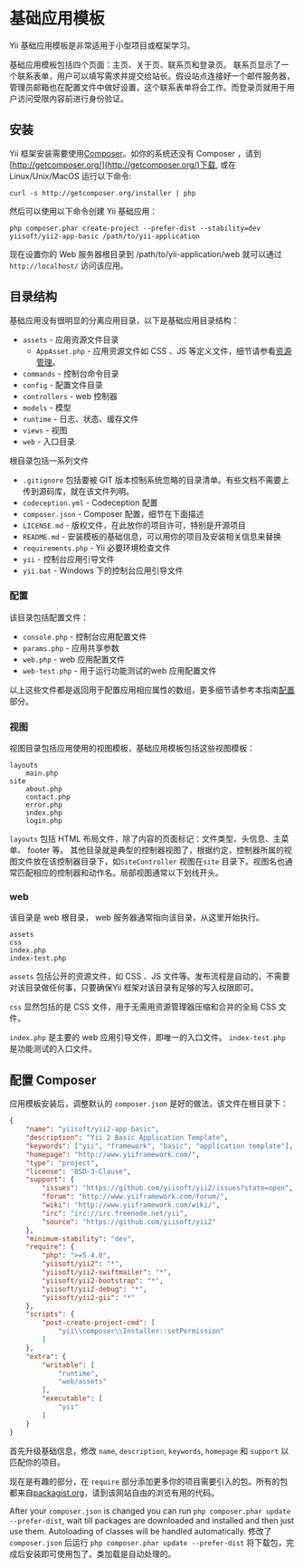 基础应用模板
==========================

Yii 基础应用模板是非常适用于小型项目或框架学习。

基础应用模板包括四个页面：主页、关于页、联系页和登录页。
联系页显示了一个联系表单，用户可以填写需求并提交给站长。假设站点连接好一个邮件服务器，管理员邮箱也在配置文件中做好设置，这个联系表单将会工作。而登录页就用于用户访问受限内容前进行身份验证。


安装
------------

Yii 框架安装需要使用[Composer](http://getcomposer.org/)。如你的系统还没有 Composer ，请到
[http://getcomposer.org/](http://getcomposer.org/)下载, 或在 Linux/Unix/MacOS 运行以下命令:

~~~
curl -s http://getcomposer.org/installer | php
~~~

然后可以使用以下命令创建 Yii 基础应用：

~~~
php composer.phar create-project --prefer-dist --stability=dev yiisoft/yii2-app-basic /path/to/yii-application
~~~

现在设置你的 Web 服务器根目录到 /path/to/yii-application/web 就可以通过 `http://localhost/` 访问该应用。


目录结构
-------------------

基础应用没有很明显的分离应用目录，以下是基础应用目录结构：

- `assets` - 应用资源文件目录
  - `AppAsset.php` - 应用资源文件如 CSS 、JS 等定义文件，细节请参看[资源管理](assets.md)。
- `commands` - 控制台命令目录
- `config` - 配置文件目录
- `controllers` - web 控制器
- `models` - 模型
- `runtime` - 日志、状态、缓存文件
- `views` - 视图
- `web` - 入口目录.

根目录包括一系列文件

- `.gitignore` 包括要被 GIT 版本控制系统忽略的目录清单。有些文档不需要上传到源码库，就在该文件列明。
- `codeception.yml` - Codeception 配置
- `composer.json` - Composer 配置，细节在下面描述
- `LICENSE.md` - 版权文件，在此放你的项目许可，特别是开源项目
- `README.md` - 安装模板的基础信息，可以用你的项目及安装相关信息来替换
- `requirements.php` - Yii 必要环境检查文件
- `yii` - 控制台应用引导文件
- `yii.bat` - Windows 下的控制台应用引导文件


### 配置

该目录包括配置文件：

- `console.php` - 控制台应用配置文件
- `params.php` - 应用共享参数
- `web.php` - web 应用配置文件
- `web-test.php` - 用于运行功能测试的web 应用配置文件

以上这些文件都是返回用于配置应用相应属性的数组，更多细节请参考本指南[配置](configuration.md)部分。

### 视图

视图目录包括应用使用的视图模板，基础应用模板包括这些视图模板：

```
layouts
    main.php
site
    about.php
    contact.php
    error.php
    index.php
    login.php
```

`layouts` 包括 HTML 布局文件，除了内容的页面标记：文件类型、头信息、主菜单、 footer 等。
其他目录就是典型的控制器视图了，根据约定，控制器所属的视图文件放在该控制器目录下，如`SiteController` 视图在`site` 目录下。视图名也通常匹配相应的控制器和动作名。局部视图通常以下划线开头。

### web

该目录是 web 根目录， web 服务器通常指向该目录，从这里开始执行。

```
assets
css
index.php
index-test.php
```

`assets` 包括公开的资源文件，如 CSS 、JS 文件等。发布流程是自动的，不需要对该目录做任何事，只要确保Yii 框架对该目录有足够的写入权限即可。

`css` 显然包括的是 CSS 文件，用于无需用资源管理器压缩和合并的全局 CSS 文件。

`index.php` 是主要的 web 应用引导文件，即唯一的入口文件。 `index-test.php` 是功能测试的入口文件。

配置 Composer
--------------------


应用模板安装后，调整默认的 `composer.json` 是好的做法，该文件在根目录下：

```json
{
    "name": "yiisoft/yii2-app-basic",
    "description": "Yii 2 Basic Application Template",
    "keywords": ["yii", "framework", "basic", "application template"],
    "homepage": "http://www.yiiframework.com/",
    "type": "project",
    "license": "BSD-3-Clause",
    "support": {
        "issues": "https://github.com/yiisoft/yii2/issues?state=open",
        "forum": "http://www.yiiframework.com/forum/",
        "wiki": "http://www.yiiframework.com/wiki/",
        "irc": "irc://irc.freenode.net/yii",
        "source": "https://github.com/yiisoft/yii2"
    },
    "minimum-stability": "dev",
    "require": {
        "php": ">=5.4.0",
        "yiisoft/yii2": "*",
        "yiisoft/yii2-swiftmailer": "*",
        "yiisoft/yii2-bootstrap": "*",
        "yiisoft/yii2-debug": "*",
        "yiisoft/yii2-gii": "*"
    },
    "scripts": {
        "post-create-project-cmd": [
            "yii\\composer\\Installer::setPermission"
        ]
    },
    "extra": {
        "writable": [
            "runtime",
            "web/assets"
        ],
        "executable": [
            "yii"
        ]
    }
}
```

首先升级基础信息，修改 `name`, `description`, `keywords`, `homepage` 和 `support` 以匹配你的项目。

现在是有趣的部分，在 `require` 部分添加更多你的项目需要引入的包。所有的包都来自[packagist.org](https://packagist.org/)，请到该网站自由的浏览有用的代码。

After your `composer.json` is changed you can run `php composer.phar update --prefer-dist`, wait till packages are downloaded and
installed and then just use them. Autoloading of classes will be handled automatically.
修改了 `composer.json` 后运行 `php composer.phar update --prefer-dist` 将下载包，完成后安装即可使用包了。类加载是自动处理的。
